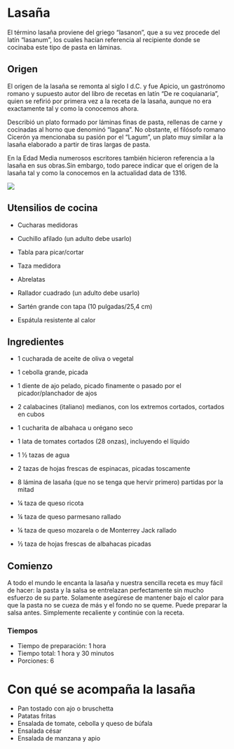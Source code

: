 # Lasaña
El término lasaña proviene del griego “lasanon”, que a su vez procede del latín “lasanum”, los cuales hacían referencia al recipiente
donde se cocinaba este tipo de pasta en láminas.

## Origen  
 El origen de la lasaña se remonta al siglo I d.C. y fue Apicio, un gastrónomo romano y supuesto autor del libro de recetas en latín “De re coquianaria”, quien se refirió por primera vez a la receta de la lasaña, aunque no era exactamente tal y como la conocemos ahora.
 
 Describió un plato formado por láminas finas de pasta, rellenas de carne y cocinadas al horno que denominó “lagana”. No obstante, el filósofo romano Cicerón ya mencionaba su pasión por el “Lagum”, un plato muy similar a la lasaña elaborado a partir de tiras largas de pasta.
 
  En la Edad Media numerosos escritores también hicieron referencia a la lasaña en sus obras.Sin embargo, todo parece indicar que el origen de la lasaña tal y como la conocemos en la actualidad data de 1316. 

![](https://github.com/jdserranoc/grupo-01-automatas/blob/jose_arturo/images/lasa%C3%B1a.jpeg?raw=true)

## Utensilios de cocina

+ Cucharas medidoras

+ Cuchillo afilado (un adulto debe usarlo)

+ Tabla para picar/cortar

+ Taza medidora

+ Abrelatas

+ Rallador cuadrado (un adulto debe usarlo)

+ Sartén grande con tapa  (10 pulgadas/25,4 cm)

+ Espátula resistente al calor

## Ingredientes

+ 1 cucharada de aceite de oliva o vegetal

+ 1 cebolla grande, picada

+ 1 diente de ajo pelado, picado finamente o pasado por el picador/planchador de ajos

+ 2 calabacines (italiano) medianos, con los extremos cortados, cortados en cubos

+ 1 cucharita de albahaca u orégano seco

+ 1 lata de tomates cortados (28 onzas), incluyendo el líquido

+ 1 ½ tazas de agua

+ 2 tazas de hojas frescas de espinacas, picadas toscamente

+ 8 lámina de lasaña (que no se tenga que hervir primero) partidas por la mitad

+ ¼ taza de queso ricota

+ ¼ taza de queso parmesano rallado

+ ¼ taza de queso mozarela o de Monterrey Jack rallado

+ ½ taza de hojas frescas de albahacas picadas

 ## Comienzo  
A todo el mundo le encanta la lasaña y nuestra sencilla receta es muy fácil de hacer: la pasta y la salsa se entrelazan perfectamente sin mucho esfuerzo de su parte. Solamente asegúrese de mantener bajo el calor para que la pasta no se cueza de más y el fondo no se queme. Puede preparar la salsa antes. Simplemente recaliente y continúe con la receta.

 ### Tiempos
- Tiempo de preparación: 1 hora
- Tiempo total: 1 hora y 30 minutos
- Porciones: 6 

# Con qué se acompaña la lasaña
- Pan tostado con ajo o bruschetta
- Patatas fritas
- Ensalada de tomate, cebolla y queso de búfala
- Ensalada césar
- Ensalada de manzana y apio
